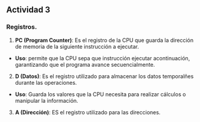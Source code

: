 ## Actividad 3

### Registros.

1. **PC (Program Counter)**: Es el registro de la CPU que guarda la dirección de memoria de la siguiente instrucción a ejecutar.

- **Uso**: permite que la CPU sepa que instrucción ejecutar acontinuación, garantizando que el programa avance secuencialmente.

2. **D (Datos)**: Es el registro utilizado para almacenar los datos temporalñes durante las operaciones.

- **Uso**: Guarda los valores que la CPU necesita para realizar cálculos o manipular la información.

3. **A (Dirección)**: ES el registro utilizado para las direcciones.
   
